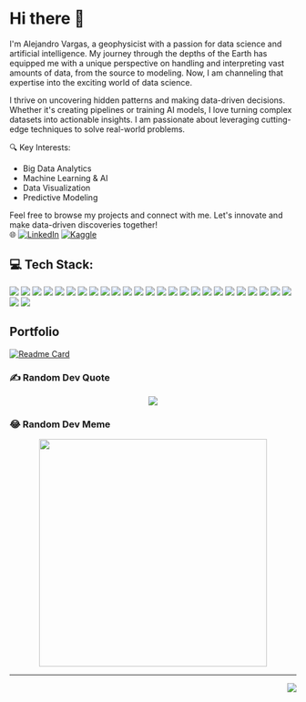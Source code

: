 # Hi there 👋
I'm Alejandro Vargas, a geophysicist with a passion for data science and artificial intelligence. My journey through the depths of the Earth has equipped me with a unique perspective on handling and interpreting vast amounts of data, from the source to modeling. Now, I am channeling that expertise into the exciting world of data science.

I thrive on uncovering hidden patterns and making data-driven decisions. Whether it's creating pipelines or training AI models, I love turning complex datasets into actionable insights. I am passionate about leveraging cutting-edge techniques to solve real-world problems.

🔍 Key Interests:

- Big Data Analytics
- Machine Learning & AI
- Data Visualization
- Predictive Modeling

Feel free to browse my projects and connect with me. Let's innovate and make data-driven discoveries together!  
🌐 
[![LinkedIn](https://img.shields.io/badge/LinkedIn-%230077B5.svg?logo=linkedin&logoColor=white)](https://www.linkedin.com/in/alejandro-vargas-096410194/)
[![Kaggle](https://img.shields.io/badge/Kaggle-20BEFF?logo=kaggle&logoColor=white)](https://www.kaggle.com/sagravela)

## 💻 Tech Stack:
[![](https://img.shields.io/badge/python-3670A0?style=flat&logo=python&logoColor=ffdd54)](https://github.com/sagravela)
[![](https://img.shields.io/badge/css3-%231572B6.svg?style=flat&logo=css3&logoColor=white)](https://github.com/sagravela)
[![](https://img.shields.io/badge/html5-%23E34F26.svg?style=flat&logo=html5&logoColor=white)](https://github.com/sagravela)
[![](https://img.shields.io/badge/javascript-%23323330.svg?style=flat&logo=javascript&logoColor=%23F7DF1E)](https://github.com/sagravela)
[![](https://img.shields.io/badge/latex-%23008080.svg?style=flat&logo=latex&logoColor=white)](https://github.com/sagravela)
[![](https://img.shields.io/badge/Anaconda-%2344A833.svg?style=flat&logo=anaconda&logoColor=white)](https://github.com/sagravela)
[![](https://img.shields.io/badge/mysql-4479A1.svg?style=flat&logo=mysql&logoColor=white)](https://github.com/sagravela)
[![](https://img.shields.io/badge/MongoDB-%234ea94b.svg?style=flat&logo=mongodb&logoColor=white)](https://github.com/sagravela)
[![](https://img.shields.io/badge/Keras-%23D00000.svg?style=flat&logo=Keras&logoColor=white)](https://github.com/sagravela)
[![](https://img.shields.io/badge/Matplotlib-%23ffffff.svg?style=flat&logo=Matplotlib&logoColor=black)](https://github.com/sagravela)
[![](https://img.shields.io/badge/numpy-%23013243.svg?style=flat&logo=numpy&logoColor=white)](https://github.com/sagravela)
[![](https://img.shields.io/badge/pandas-%23150458.svg?style=flat&logo=pandas&logoColor=white)](https://github.com/sagravela)
[![](https://img.shields.io/badge/Plotly-%233F4F75.svg?style=flat&logo=plotly&logoColor=white)](https://github.com/sagravela)
[![](https://img.shields.io/badge/PyTorch-%23EE4C2C.svg?style=flat&logo=PyTorch&logoColor=white)](https://github.com/sagravela)
[![](https://img.shields.io/badge/scikit--learn-%23F7931E.svg?style=flat&logo=scikit-learn&logoColor=white)](https://github.com/sagravela)
[![](https://img.shields.io/badge/SciPy-%230C55A5.svg?style=flat&logo=scipy&logoColor=%white)](https://github.com/sagravela)
[![](https://img.shields.io/badge/TensorFlow-%23FF6F00.svg?style=flat&logo=TensorFlow&logoColor=white)](https://github.com/sagravela)
[![](https://img.shields.io/badge/github-%23121011.svg?style=flat&logo=github&logoColor=white)](https://github.com/sagravela)
[![](https://img.shields.io/badge/docker-%230db7ed.svg?style=flat&logo=docker&logoColor=white)](https://github.com/sagravela)
[![](https://img.shields.io/badge/R-276DC3?style=flat&logo=r&logoColor=white)](https://github.com/sagravela)
[![](https://img.shields.io/badge/ggplot2-32658E.svg?style=flat&logo=r&logoColor=white)](https://github.com/sagravela)
[![](https://img.shields.io/badge/tidyverse-1174A6.svg?style=flat&logo=tidyverse&logoColor=white)](https://github.com/sagravela)
[![](https://img.shields.io/badge/tibble-005F69.svg?style=flat&logo=r&logoColor=white)](https://github.com/sagravela)
[![](https://img.shields.io/badge/shiny-33A02C.svg?style=flat&logo=r&logoColor=white)](https://github.com/sagravela)
[![](https://img.shields.io/badge/fable-009FDA.svg?style=flat&logo=r&logoColor=white)](https://github.com/sagravela)
[![](https://img.shields.io/badge/tsibble-6DB5D3.svg?style=flat&logo=r&logoColor=white)](https://github.com/sagravela)
[![](https://img.shields.io/badge/purrr-ED3737.svg?style=flat&logo=r&logoColor=white)](https://github.com/sagravela)

## Portfolio
[![Readme Card](https://github-readme-stats.vercel.app/api/pin/?username=sagravela&repo=sales_time_series_forecast&show_owner=true&theme=github_dark_dimmed)](https://github.com/sagravela/sales_time_series_forecast)

<!--
## 📈 GitHub Stats:
<div align="center">
  <img src="https://github-readme-stats.vercel.app/api?username=sagravela&theme=github_dark&hide_border=true&include_all_commits=true&count_private=true" /> 
  <img src="https://github-readme-streak-stats.herokuapp.com/?user=sagravela&theme=github_dark&hide_border=true" /> 
  <img src="https://github-readme-stats.vercel.app/api/top-langs/?username=sagravela&theme=github_dark&hide_border=true&include_all_commits=true&count_private=true&layout=compact" />
</div> 

## 🏆 GitHub Trophies
<div align="center">
  <a href="https://github.com/sagravela">
    <img src="https://github-profile-trophy.vercel.app/?username=Iam-007Swarna&theme=juicyfresh&no-frame=false&no-bg=true&margin-w=4" />
  </a>
</div>
-->
### ✍️ Random Dev Quote
<div align="center">
  <a href="https://github.com/sagravela">
    <img src="https://quotes-github-readme.vercel.app/api?type=horizontal&theme=light" />
  </a>
</div>

### 😂 Random Dev Meme
<div align="center">
  <a href="https://github.com/sagravela">
    <img src='https://memer-new.vercel.app/' style="height: 400px;" />
  </a>
</div>

---

<a href="https://github.com/sagravela">
  <img align="right" src="https://visitcount.itsvg.in/api?id=Iam-007Swarna&icon=0&color=9" />
</a>

